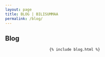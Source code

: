 ```yaml
---
layout: page
title: BLOG | BILISUMMAA
permalink: /blog/
---
```


<!-- This is the base Jekyll theme. You can find out more info about customizing your Jekyll theme, as well as basic Jekyll usage documentation at [jekyllrb.com](https://jekyllrb.com/)

You can find the source code for Minima at GitHub:
[jekyll][jekyll-organization] /
[minima](https://github.com/jekyll/minima)

You can find the source code for Jekyll at GitHub:
[jekyll][jekyll-organization] /
[jekyll](https://github.com/jekyll/jekyll)


[jekyll-organization]: https://github.com/jekyll -->

<section id="blog" class="container">
    <h1>Blog</h1>
			<div class="container">
				<div class="row">
					<div class="col-4 about-wrap">
						
						
						
                        {% include blog.html %}
                           


</div>

</div>
</div>				


</section>




						